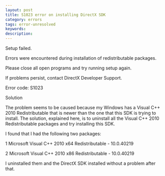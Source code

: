 ```yaml
---
layout: post
title: S1023 error on installing DirectX SDK
category: errors
tags: error-unresolved
keywords: 
description: 
---
```


Setup failed.

Errors were encountered during installation of redistributable packages.

Please close all open programs and try running setup again.

If problems persist, contact DirectX Developer Support.

Error code: S1023

 

Solution

 

The problem seems to be caused because my Windows has a Visual C++ 2010 Redistributable that is newer than the one that this SDK is trying to install. The solution, explained here, is to uninstall all the Visual C++ 2010 Redistributable packages and try installing this SDK.

 

I found that I had the following two packages:

1 Microsoft Visual C++ 2010  x64 Redistributable - 10.0.40219

2 Microsoft Visual C++ 2010  x86 Redistributable - 10.0.40219

I uninstalled them and the DirectX SDK installed without a problem after that.








